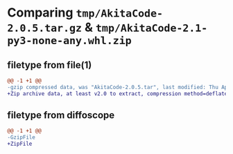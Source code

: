 # Comparing `tmp/AkitaCode-2.0.5.tar.gz` & `tmp/AkitaCode-2.1-py3-none-any.whl.zip`

## filetype from file(1)

```diff
@@ -1 +1 @@
-gzip compressed data, was "AkitaCode-2.0.5.tar", last modified: Thu Apr 25 12:13:01 2024, max compression
+Zip archive data, at least v2.0 to extract, compression method=deflate
```

## filetype from diffoscope

```diff
@@ -1 +1 @@
-GzipFile
+ZipFile
```

